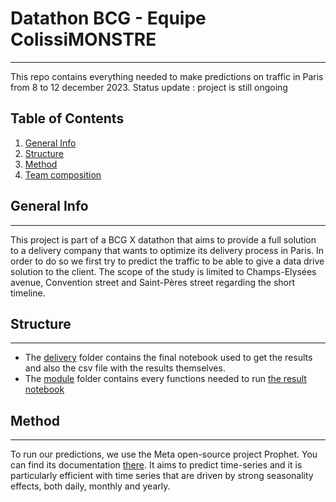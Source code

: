 # Datathon BCG - Equipe ColissiMONSTRE
***
This repo contains everything needed to make predictions on traffic in Paris from 8 to 12 december 2023. Status update : project is still ongoing

## Table of Contents
1. [General Info](#general-info)
2. [Structure](#structure)
3. [Method](#method)
4. [Team composition](#team-composition)

## General Info
***
This project is part of a BCG X datathon that aims to provide a full solution to a delivery company that wants to optimize its delivery process in Paris. In order to do so we first try to predict the traffic to be able to give a data drive solution to the client. The scope of the study is limited to Champs-Elysées avenue, Convention street and Saint-Pères street regarding the short timeline.

## Structure
***
* The [delivery](datathon_bcg/delivery) folder contains the final notebook used to get the results and also the csv file with the results themselves.
* The [module](datathon_bcg/module) folder contains every functions needed to run [the result notebook](datathon_bcg/delivery/final_notebook.ipynb)

## Method
***
To run our predictions, we use the Meta open-source project Prophet. You can find its documentation [there](https://facebook.github.io/prophet/docs/installation.html). It aims to predict time-series and it is particularly efficient with time series that are driven by strong seasonality effects, both daily, monthly and yearly.

